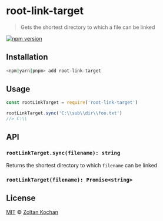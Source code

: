 # root-link-target

> Gets the shortest directory to which a file can be linked

<!--@shields('npm')-->
[![npm version](https://img.shields.io/npm/v/root-link-target.svg)](https://www.npmjs.com/package/root-link-target)
<!--/@-->

## Installation

```sh
<npm|yarn|pnpm> add root-link-target
```

## Usage

```js
const rootLinkTarget = require('root-link-target')

rootLinkTarget.sync('C:\\sub\\dir\\foo.txt')
//> C:\\
```

## API

### `rootLinkTarget.sync(filename): string`

Returns the shortest directory to which `filename` can be linked

### `rootLinkTarget(filename): Promise<string>`

## License

[MIT](./LICENSE) © [Zoltan Kochan](https://www.kochan.io/)
